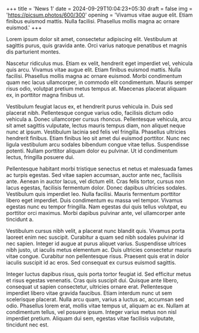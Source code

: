 +++
title = 'News 1'
date = 2024-09-29T10:04:23+05:30
draft = false
img = 'https://picsum.photos/600/300'
opening = 'Vivamus vitae augue elit. Etiam finibus euismod mattis. Nulla facilisi. Phasellus mollis magna ac ornare euismod.'
+++

Lorem ipsum dolor sit amet, consectetur adipiscing elit. Vestibulum at sagittis purus, quis gravida ante. Orci varius natoque penatibus et magnis dis parturient montes.

Nascetur ridiculus mus. Etiam ex velit, hendrerit eget imperdiet vel, vehicula quis arcu. Vivamus vitae augue elit. Etiam finibus euismod mattis. Nulla facilisi. Phasellus mollis magna ac ornare euismod. Morbi condimentum quam nec lacus ullamcorper, in commodo elit condimentum. Mauris semper risus odio, volutpat pretium metus tempus at. Maecenas placerat aliquam ex, in porttitor magna finibus ut.

Vestibulum feugiat lacus ex, et hendrerit purus vehicula in. Duis sed placerat nibh. Pellentesque congue varius odio, facilisis dictum odio vehicula a. Donec ullamcorper cursus rhoncus. Pellentesque vehicula, arcu sit amet sagittis vulputate, lectus mauris tempus diam, non aliquet neque nunc at ipsum. Vestibulum lacinia sed felis vel fringilla. Phasellus ultricies hendrerit finibus. Etiam finibus leo sit amet dui euismod porttitor. Nunc nec ligula vestibulum arcu sodales bibendum congue vitae tellus. Suspendisse potenti. Nullam porttitor aliquam dolor eu pulvinar. Ut id condimentum lectus, fringilla posuere dui.

Pellentesque habitant morbi tristique senectus et netus et malesuada fames ac turpis egestas. Sed vitae sapien accumsan, auctor ante nec, facilisis ante. Aenean in auctor lacus, vel dictum elit. Cras felis tortor, cursus non lacus egestas, facilisis fermentum dolor. Donec dapibus ultricies sodales. Vestibulum quis imperdiet leo. Nulla facilisi. Mauris fermentum porttitor libero eget imperdiet. Duis condimentum eu massa vel tempor. Vivamus egestas nunc eu tempor fringilla. Nam egestas dui quis tellus volutpat, eu porttitor orci maximus. Morbi dapibus pulvinar ante, vel ullamcorper ante tincidunt a.

Vestibulum cursus nibh velit, a placerat nunc blandit quis. Vivamus porta laoreet enim nec suscipit. Curabitur a quam sed nibh sodales pulvinar id nec sapien. Integer id augue at purus aliquet varius. Suspendisse ultrices nibh justo, ut iaculis metus elementum ac. Duis ultricies consectetur mauris vitae congue. Curabitur non pellentesque risus. Praesent quis erat in dolor iaculis suscipit id ac eros. Sed consequat ex cursus euismod sagittis.

Integer luctus dapibus risus, quis porta tortor feugiat id. Sed efficitur metus et risus egestas venenatis. Cras quis suscipit dui. Quisque ante libero, consequat ut sapien consectetur, ultricies ornare erat. Pellentesque imperdiet libero vitae gravida faucibus. Etiam interdum nunc ut sem scelerisque placerat. Nulla arcu quam, varius a luctus ac, accumsan sed odio. Phasellus lorem erat, mollis vitae tempus ut, aliquam ac ex. Nullam at condimentum tellus, vel posuere ipsum. Integer varius metus non nisl imperdiet pretium. Aliquam dui sem, egestas vitae facilisis vulputate, tincidunt nec est.
